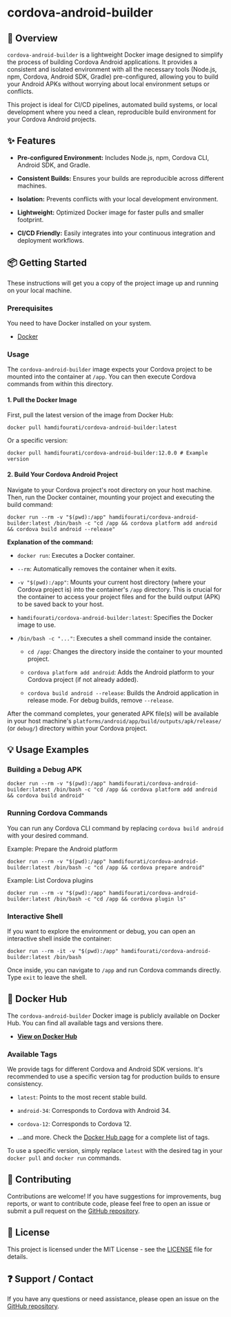# cordova-android-builder

## 🚀 Overview

`cordova-android-builder` is a lightweight Docker image designed to simplify the process of building Cordova Android applications. It provides a consistent and isolated environment with all the necessary tools (Node.js, npm, Cordova, Android SDK, Gradle) pre-configured, allowing you to build your Android APKs without worrying about local environment setups or conflicts.

This project is ideal for CI/CD pipelines, automated build systems, or local development where you need a clean, reproducible build environment for your Cordova Android projects.

## ✨ Features

* **Pre-configured Environment:** Includes Node.js, npm, Cordova CLI, Android SDK, and Gradle.

* **Consistent Builds:** Ensures your builds are reproducible across different machines.

* **Isolation:** Prevents conflicts with your local development environment.

* **Lightweight:** Optimized Docker image for faster pulls and smaller footprint.

* **CI/CD Friendly:** Easily integrates into your continuous integration and deployment workflows.

## 📦 Getting Started

These instructions will get you a copy of the project image up and running on your local machine.

### Prerequisites

You need to have Docker installed on your system.

* [Docker](https://docs.docker.com/get-started/)

### Usage

The `cordova-android-builder` image expects your Cordova project to be mounted into the container at `/app`. You can then execute Cordova commands from within this directory.

#### 1. Pull the Docker Image

First, pull the latest version of the image from Docker Hub:

```
docker pull hamdifourati/cordova-android-builder:latest
```

Or a specific version:
```
docker pull hamdifourati/cordova-android-builder:12.0.0 # Example version
```

#### 2. Build Your Cordova Android Project

Navigate to your Cordova project's root directory on your host machine. Then, run the Docker container, mounting your project and executing the build command:
```
docker run --rm -v "$(pwd):/app" hamdifourati/cordova-android-builder:latest /bin/bash -c "cd /app && cordova platform add android && cordova build android --release"
```

**Explanation of the command:**

* `docker run`: Executes a Docker container.

* `--rm`: Automatically removes the container when it exits.

* `-v "$(pwd):/app"`: Mounts your current host directory (where your Cordova project is) into the container's `/app` directory. This is crucial for the container to access your project files and for the build output (APK) to be saved back to your host.

* `hamdifourati/cordova-android-builder:latest`: Specifies the Docker image to use.

* `/bin/bash -c "..."`: Executes a shell command inside the container.

  * `cd /app`: Changes the directory inside the container to your mounted project.

  * `cordova platform add android`: Adds the Android platform to your Cordova project (if not already added).

  * `cordova build android --release`: Builds the Android application in release mode. For debug builds, remove `--release`.

After the command completes, your generated APK file(s) will be available in your host machine's `platforms/android/app/build/outputs/apk/release/` (or `debug/`) directory within your Cordova project.

## 💡 Usage Examples

### Building a Debug APK
```
docker run --rm -v "$(pwd):/app" hamdifourati/cordova-android-builder:latest /bin/bash -c "cd /app && cordova platform add android && cordova build android"
```

### Running Cordova Commands

You can run any Cordova CLI command by replacing `cordova build android` with your desired command.

Example: Prepare the Android platform
```
docker run --rm -v "$(pwd):/app" hamdifourati/cordova-android-builder:latest /bin/bash -c "cd /app && cordova prepare android"
```
Example: List Cordova plugins
```
docker run --rm -v "$(pwd):/app" hamdifourati/cordova-android-builder:latest /bin/bash -c "cd /app && cordova plugin ls"
```

### Interactive Shell

If you want to explore the environment or debug, you can open an interactive shell inside the container:
```
docker run --rm -it -v "$(pwd):/app" hamdifourati/cordova-android-builder:latest /bin/bash
```

Once inside, you can navigate to `/app` and run Cordova commands directly. Type `exit` to leave the shell.

## 🐳 Docker Hub

The `cordova-android-builder` Docker image is publicly available on Docker Hub. You can find all available tags and versions there.

* [**View on Docker Hub**](https://hub.docker.com/r/hamdifourati/cordova-android-builder)

### Available Tags

We provide tags for different Cordova and Android SDK versions. It's recommended to use a specific version tag for production builds to ensure consistency.

* `latest`: Points to the most recent stable build.

* `android-34`: Corresponds to Cordova with Android 34.

* `cordova-12`: Corresponds to Cordova 12.

* ...and more. Check the [Docker Hub page](https://hub.docker.com/r/hamdifourati/cordova-android-builder/tags) for a complete list of tags.

To use a specific version, simply replace `latest` with the desired tag in your `docker pull` and `docker run` commands.

## 🤝 Contributing

Contributions are welcome! If you have suggestions for improvements, bug reports, or want to contribute code, please feel free to open an issue or submit a pull request on the [GitHub repository](https://github.com/hamdifourati/cordova-android-builder).

## 📄 License

This project is licensed under the MIT License - see the [LICENSE](LICENSE) file for details.

## ❓ Support / Contact

If you have any questions or need assistance, please open an issue on the [GitHub repository](https://www.google.com/search?q=https://github.com/hamdifourati/cordova-android-builder/issues).
